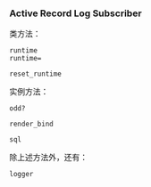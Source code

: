 ### Active Record Log Subscriber

类方法：

```
runtime
runtime=

reset_runtime
```

实例方法：

```
odd?

render_bind

sql
```

除上述方法外，还有：

```
logger
```
